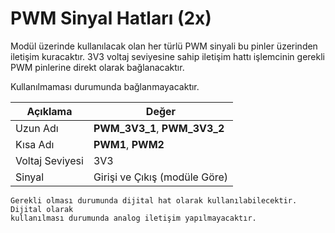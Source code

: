 # PWM Sinyal Hatları (2x)

Modül üzerinde kullanılacak olan her türlü PWM sinyali bu pinler üzerinden iletişim kuracaktır. 3V3 voltaj seviyesine sahip iletişim hattı işlemcinin gerekli PWM pinlerine direkt olarak bağlanacaktır. 

Kullanılmaması durumunda bağlanmayacaktır.

| Açıklama          | Değer                              |
|-------------------|------------------------------------|
| Uzun Adı          | **PWM_3V3_1**, **PWM_3V3_2**       |
| Kısa Adı          | **PWM1**, **PWM2**                 |
| Voltaj Seviyesi   | 3V3                                |
| Sinyal            | Girişi ve Çıkış (modüle Göre)      |

    Gerekli olması durumunda dijital hat olarak kullanılabilecektir. Dijital olarak 
    kullanılması durumunda analog iletişim yapılmayacaktır.
